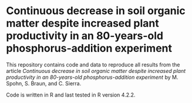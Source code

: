 # Continuous decrease in soil organic matter despite increased plant productivity in an 80-years-old phosphorus-addition experiment
This repository contains code and data to reproduce all results from the article 
*Continuous decrease in soil organic matter despite increased plant productivity in an 80-years-old phosphorus-addition experiment*
by M. Spohn, S. Braun, and C. Sierra. 

Code is written in R and last tested in R version 4.2.2.


